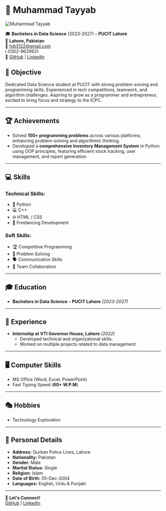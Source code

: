 # 💼 Muhammad Tayyab  

![Muhammad Tayyab]([https://github.com/tyb01/your-image.png](https://www.facebook.com/photo/?fbid=447375511001174&set=a.122614940143901))  

🎓 **Bachelors in Data Science** (2023-2027) – **PUCIT Lahore**  
📍 **Lahore, Pakistan**  
📧 [tyb3122@gmail.com](mailto:tyb3122@gmail.com)  
📞 0302-9629831  
🔗 [GitHub](https://github.com/tyb01) | [LinkedIn](https://www.linkedin.com/in/muhammad-tayyab-42792a262/)  

## 🎯 Objective  
Dedicated Data Science student at PUCIT with strong problem-solving and programming skills. Experienced in tech competitions, teamwork, and algorithm challenges. Aspiring to grow as a programmer and entrepreneur, excited to bring focus and strategy to the ICPC.  

---

## 🏆 Achievements  
- Solved **150+ programming problems** across various platforms, enhancing problem-solving and algorithmic thinking.  
- Developed a **comprehensive Inventory Management System** in Python using OOP principles, featuring efficient stock tracking, user management, and report generation.  

---

## 💻 Skills  
### **Technical Skills:**  
- 🐍 Python  
- 💻 C++  
- 🌐 HTML / CSS  
- 🚀 Freelancing Development  

### **Soft Skills:**  
- 🏆 Competitive Programming  
- 🧠 Problem Solving  
- 🗣️ Communication Skills  
- 🤝 Team Collaboration  

---

## 🎓 Education  
- **Bachelors in Data Science** – **PUCIT Lahore** *(2023-2027)*  

---

## 📂 Experience  
- **Internship at VTI Governor House, Lahore** *(2022)*  
  - Developed technical and organizational skills.  
  - Worked on multiple projects related to data management.  

---

## 🖥️ Computer Skills  
- MS Office (Word, Excel, PowerPoint)  
- Fast Typing Speed (**60+ W.P.M**)  

---

## 🎭 Hobbies  
- Technology Exploration  

---

## 📌 Personal Details  
- **Address:** Qurban Police Lines, Lahore  
- **Nationality:** Pakistan  
- **Gender:** Male  
- **Marital Status:** Single  
- **Religion:** Islam  
- **Date of Birth:** 05-Dec-2004  
- **Languages:** English, Urdu & Punjabi  

---

🚀 **Let's Connect!**  
[GitHub](https://github.com/tyb01) | [LinkedIn](https://www.linkedin.com/in/muhammad-tayyab-42792a262/)  

